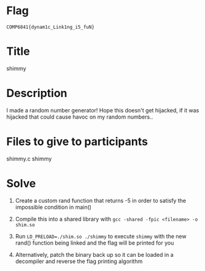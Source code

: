 # Flag

```
COMP6841{dynam1c_Link1ng_i5_fuN}
```

# Title

shimmy

# Description

I made a random number generator! Hope this doesn't get hijacked, if it was hijacked that could cause havoc on my random numbers..

# Files to give to participants

shimmy.c
shimmy

# Solve

1. Create a custom rand function that returns -5 in order to satisfy the impossible condition in main()
2. Compile this into a shared library with `gcc -shared -fpic <filename> -o shim.so`
3. Run `LD_PRELOAD=./shim.so ./shimmy` to execute `shimmy` with the new rand() function being linked and the flag will be printed for you

4. Alternatively, patch the binary back up so it can be loaded in a decompiler and reverse the flag printing algorithm
